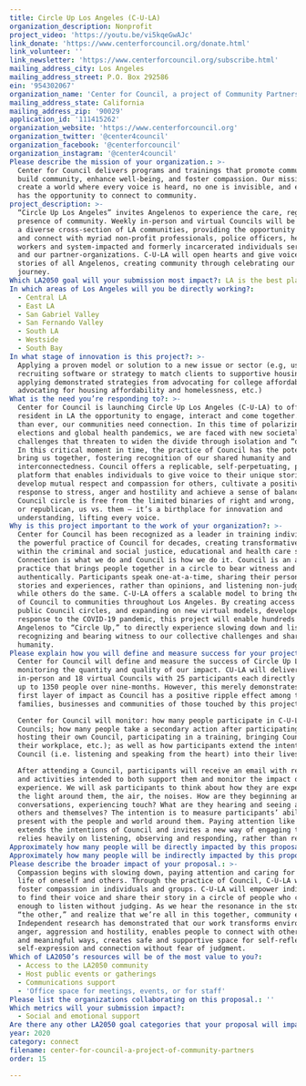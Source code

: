 ```yaml
---
title: Circle Up Los Angeles (C-U-LA)
organization_description: Nonprofit
project_video: 'https://youtu.be/vi5kqeGwAJc'
link_donate: 'https://www.centerforcouncil.org/donate.html'
link_volunteer: ''
link_newsletter: 'https://www.centerforcouncil.org/subscribe.html'
mailing_address_city: Los Angeles
mailing_address_street: P.O. Box 292586
ein: '954302067'
organization_name: 'Center for Council, a project of Community Partners'
mailing_address_state: California
mailing_address_zip: '90029'
application_id: '111415262'
organization_website: 'https://www.centerforcouncil.org'
organization_twitter: '@center4council'
organization_facebook: '@centerforcouncil'
organization_instagram: '@center4council'
Please describe the mission of your organization.: >-
  Center for Council delivers programs and trainings that promote communication,
  build community, enhance well-being, and foster compassion. Our mission is to
  create a world where every voice is heard, no one is invisible, and everyone
  has the opportunity to connect to community. 
project_description: >-
  “Circle Up Los Angeles” invites Angelenos to experience the care, regard and
  presence of community. Weekly in-person and virtual Councils will be hosted in
  a diverse cross-section of LA communities, providing the opportunity to gather
  and connect with myriad non-profit professionals, police officers, healthcare
  workers and system-impacted and formerly incarcerated individuals served by us
  and our partner-organizations. C-U-LA will open hearts and give voice to
  stories of all Angelenos, creating community through celebrating our shared
  journey.
Which LA2050 goal will your submission most impact?: LA is the best place to CONNECT
In which areas of Los Angeles will you be directly working?:
  - Central LA
  - East LA
  - San Gabriel Valley
  - San Fernando Valley
  - South LA
  - Westside
  - South Bay
In what stage of innovation is this project?: >-
  Applying a proven model or solution to a new issue or sector (e.g, using a job
  recruiting software or strategy to match clients to supportive housing sites,
  applying demonstrated strategies from advocating for college affordability to
  advocating for housing affordability and homelessness, etc.)
What is the need you’re responding to?: >-
  Center for Council is launching Circle Up Los Angeles (C-U-LA) to offer every
  resident in LA the opportunity to engage, interact and come together. Now more
  than ever, our communities need connection. In this time of polarizing
  elections and global health pandemics, we are faced with new societal
  challenges that threaten to widen the divide through isolation and “othering.”
  In this critical moment in time, the practice of Council has the potential to
  bring us together, fostering recognition of our shared humanity and
  interconnectedness. Council offers a replicable, self-perpetuating, portable
  platform that enables individuals to give voice to their unique stories,
  develop mutual respect and compassion for others, cultivate a positive
  response to stress, anger and hostility and achieve a sense of balance. The
  Council circle is free from the limited binaries of right and wrong, democrat
  or republican, us vs. them — it’s a birthplace for innovation and
  understanding, lifting every voice.
Why is this project important to the work of your organization?: >-
  Center for Council has been recognized as a leader in training individuals in
  the powerful practice of Council for decades, creating transformative programs
  within the criminal and social justice, educational and health care systems.
  Connection is what we do and Council is how we do it. Council is an age-old
  practice that brings people together in a circle to bear witness and share
  authentically. Participants speak one-at-a-time, sharing their personal
  stories and experiences, rather than opinions, and listening non-judgmentally
  while others do the same. C-U-LA offers a scalable model to bring the practice
  of Council to communities throughout Los Angeles. By creating access to hosted
  public Council circles, and expanding on new virtual models, developed in
  response to the COVID-19 pandemic, this project will enable hundreds of
  Angelenos to “Circle Up,” to directly experience slowing down and listening,
  recognizing and bearing witness to our collective challenges and shared
  humanity.
Please explain how you will define and measure success for your project.: >-
  Center for Council will define and measure the success of Circle Up LA by
  monitoring the quantity and quality of our impact. CU-LA will deliver 36
  in-person and 18 virtual Councils with 25 participants each directly serving
  up to 1350 people over nine-months. However, this merely demonstrates the
  first layer of impact as Council has a positive ripple effect among the
  families, businesses and communities of those touched by this project. 

  Center for Council will monitor: how many people participate in C-U-LA
  Councils; how many people take a secondary action after participating (i.e.
  hosting their own Council, participating in a training, bringing Council to
  their workplace, etc.); as well as how participants extend the intentions of
  Council (i.e. listening and speaking from the heart) into their lives.

  After attending a Council, participants will receive an email with resources
  and activities intended to both support them and monitor the impact of the
  experience. We will ask participants to think about how they are experiencing
  the light around them, the air, the noises. How are they beginning and ending
  conversations, experiencing touch? What are they hearing and seeing anew in
  others and themselves? The intention is to measure participants’ ability to be
  present with the people and world around them. Paying attention like this
  extends the intentions of Council and invites a new way of engaging that
  relies heavily on listening, observing and responding, rather than reacting.
Approximately how many people will be directly impacted by this proposal?: '1350'
Approximately how many people will be indirectly impacted by this proposal?: '6750'
Please describe the broader impact of your proposal.: >-
  Compassion begins with slowing down, paying attention and caring for the inner
  life of oneself and others. Through the practice of Council, C-U-LA will
  foster compassion in individuals and groups. C-U-LA will empower individuals
  to find their voice and share their story in a circle of people who care
  enough to listen without judging. As we hear the resonance in the story of
  “the other,” and realize that we’re all in this together, community emerges.
  Independent research has demonstrated that our work transforms environments of
  anger, aggression and hostility, enables people to connect with others in new
  and meaningful ways, creates safe and supportive space for self-reflection,
  self-expression and connection without fear of judgment.
Which of LA2050’s resources will be of the most value to you?:
  - Access to the LA2050 community
  - Host public events or gatherings
  - Communications support
  - 'Office space for meetings, events, or for staff'
Please list the organizations collaborating on this proposal.: ''
Which metrics will your submission impact?:
  - Social and emotional support
Are there any other LA2050 goal categories that your proposal will impact?: []
year: 2020
category: connect
filename: center-for-council-a-project-of-community-partners
order: 15

---
```

